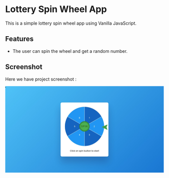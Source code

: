 # Lottery Spin Wheel App
This is a simple lottery spin wheel app using Vanilla JavaScript.

## Features
- The user can spin the wheel and get a random number.

## Screenshot
Here we have project screenshot :

![screenshot](screenshot.jpeg)